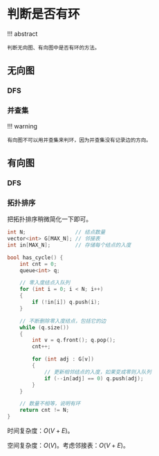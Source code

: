 # 判断是否有环

!!! abstract

    判断无向图、有向图中是否有环的方法。

## 无向图

### DFS

### 并查集

!!! warning

    有向图不可以用并查集来判环，因为并查集没有记录边的方向。

## 有向图

### DFS

### 拓扑排序

把拓扑排序稍微简化一下即可。

``` cpp
int N;                // 结点数量
vector<int> G[MAX_N]; // 邻接表
int in[MAX_N];        // 存储每个结点的入度

bool has_cycle() {
    int cnt = 0;
    queue<int> q;

    // 零入度结点入队列
    for (int i = 0; i < N; i++)
    {
        if (!in[i]) q.push(i);
    }

    // 不断删除零入度结点，包括它的边
    while (q.size())
    {
        int v = q.front(); q.pop();
        cnt++;

        for (int adj : G[v])
        {
            // 更新相邻结点的入度，如果变成零则入队列
            if (--in[adj] == 0) q.push(adj);
        }
    }

    // 数量不相等，说明有环
    return cnt != N;
}
```

时间复杂度：$O(V+E)$。

空间复杂度：$O(V)$。考虑邻接表：$O(V+E)$。
